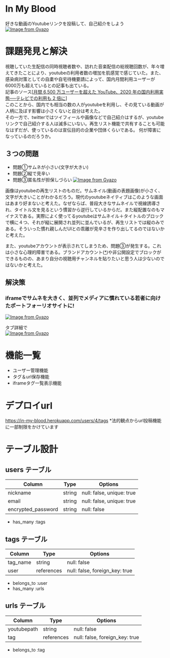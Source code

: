 # In My Blood
好きな動画のYoutubeリンクを投稿して、自己紹介をしよう
[![Image from Gyazo](https://i.gyazo.com/b38048e89ae16c34ca5b0c782aacf682.jpg)](https://gyazo.com/b38048e89ae16c34ca5b0c782aacf682)

# 課題発見と解決
視聴していた生配信の同時視聴者数や、訪れた音楽配信の総視聴回数が、年々増えてきたことにより、youtubeの利用者数の増加を肌感覚で感じていた。また、感染病対策としての自粛や自宅待機要請によって、国内月間利用ユーザーが6000万も超えているとの記事も出ている。<br>
記事のソース[<a href="https://www.thinkwithgoogle.com/intl/ja-jp/marketing-strategies/video/youtube-recap2020-2/">月間 6,500 万ユーザーを超えた YouTube、2020 年の国内利用実態──テレビでの利用も 2 倍に</a>]<br>
このことから、国内でも相当の数の人がyoutubeを利用し、その見ている動画が人柄に及ぼす影響は小さくないと自分は考えた。<br>
その一方で、twitterではツイフィールや画像などで自己紹介はするが、youtubeリンクで自己紹介する人は滅多にいない。再生リスト機能で共有することも可能なはずだが、使っているのは宣伝目的の企業や団体くらいである。
何が障害になっているのだろうか。
## ３つの問題
 - 問題①サムネが小さい(文字が大きい)
 - 問題②縦で見辛い
 - 問題③匿名性が担保しづらい
[![Image from Gyazo](https://i.gyazo.com/5cad662e98802f746bba2ebfc3644d2e.png)](https://gyazo.com/5cad662e98802f746bba2ebfc3644d2e)


画像はyoutubeの再生リストのものだ。サムネイル(動画の表題画像)が小さく、文字が大きいことがわかるだろう。現代のyoutubeネイティブはこのような画面はあまり好まないと考えた。なぜならば、普段大きなサムネイルで視線誘導され、タイトル文を見るという慣習から逆行しているからだ。また縦配置なのもマイナスである。実際によく使ってるyoutubeはサムネイル＋タイトルのブロックで横に４つ、それが縦に展開され並列に並んでいるが、再生リストでは縦のみである。そういった慣れ親しんだUIとの乖離が見辛さを作り出してるのではないかと考えた。<br>

また、youtubeアカウントが表示されてしまうため、問題③が発生する。これは小さな心理的障害である。ブランドアカウント(<a href="https://support.google.com/youtube/answer/2897336?hl=ja">*</a>)や非公開設定でブロックができるものの、あまり自分の視聴用チャンネルを貼りたいと思う人は少ないのではないかと考えた。

## 解決策
### iframeでサムネを大きく、並列でメディアに慣れている若者に向けたポートフォーリオサイトに!
[![Image from Gyazo](https://i.gyazo.com/fe9b7df8d422141188fa13dcb6feae2a.jpg)](https://gyazo.com/fe9b7df8d422141188fa13dcb6feae2a)<br>



タブ詳細で<br>
[![Image from Gyazo](https://i.gyazo.com/647ec84a036b33d6aa322d6e112ca727.gif)](https://gyazo.com/647ec84a036b33d6aa322d6e112ca727)
<br>

# 機能一覧
- ユーザー管理機能
- タグ＆url保存機能
- iframeタグ一覧表示機能
# デプロイurl
https://in-my-blood.herokuapp.com/users/4/tags
*法的観点からurl投稿機能に一部制限をかけています
# テーブル設計

## users テーブル

| Column             | Type   | Options                   |
| ------------------ | ------ | ------------------------- |
| nickname           | string | null: false, unique: true |
| email              | string | null: false, unique: true |
| encrypted_password | string | null: false               |

- has_many :tags

## tags テーブル

| Column     | Type       | Options                        |
| ---------- | ---------- | ------------------------------ |
| tag_name   | string     | null: false                    |
| user       | references | null: false, foreign_key: true |

- belongs_to :user
- has_many :urls

## urls テーブル

| Column      | Type       | Options                        |
| ----------- | ---------- | ------------------------------ |
| youtubepath | string     | null: false                    |
| tag         | references | null: false, foreign_key: true |

- belongs_to :tag
